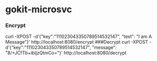 # gokit-microsvc
### Encrypt
curl -XPOST -d'{"key":"111023043350789514532147", "text": "I am A Message"}' http://localhost:8080/encrypt
###Decrypt
curl -XPOST -d'{"key":"111023043350789514532147", "message": "8/+JCfTb+ibIjzQtmCo="}' http://localhost:8080/decrypt